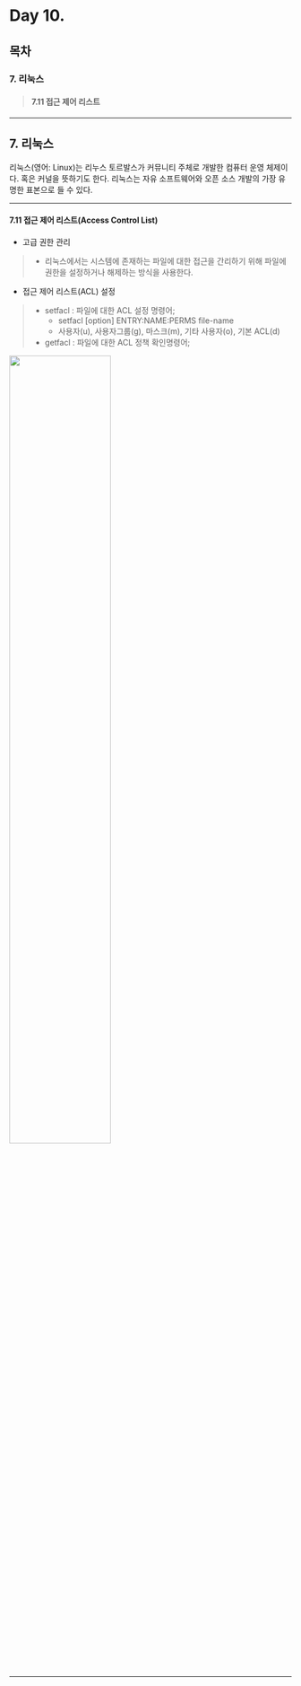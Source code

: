 # Day 10.

## 목차
 
### 7. 리눅스

> #### 7.11 접근 제어 리스트

------------
 
 
## 7. 리눅스
 
 
리눅스(영어: Linux)는 리누스 토르발스가 커뮤니티 주체로 개발한 컴퓨터 운영 체제이다. 혹은 커널을 뜻하기도 한다. 리눅스는 자유 소프트웨어와 오픈 소스 개발의 가장 유명한 표본으로 들 수 있다.


 ------------

#### 7.11 접근 제어 리스트(Access Control List)

* 고급 권한 관리
> * 리눅스에서는 시스템에 존재하는 파일에 대한 접근을 간리하기 위해 파일에 권한을 설정하거나 해제하는 방식을 사용한다.

* 접근 제어 리스트(ACL) 설정
> * setfacl : 파일에 대한 ACL 설정 명령어;
>   + setfacl [option] ENTRY:NAME:PERMS file-name
>   + 사용자(u), 사용자그룹(g), 마스크(m), 기타 사용자(o), 기본 ACL(d)
> * getfacl : 파일에 대한 ACL 정책 확인명령어;

<img src="https://user-images.githubusercontent.com/56064985/82645985-be299600-9c4e-11ea-94fd-2cb45557403e.png" width="60%"></img>

---

